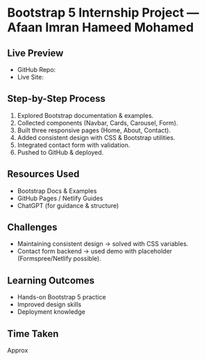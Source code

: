 # Bootstrap 5 Internship Project — Afaan Imran Hameed Mohamed


## Live Preview
- GitHub Repo: 
- Live Site: 


## Step-by-Step Process
1. Explored Bootstrap documentation & examples.
2. Collected components (Navbar, Cards, Carousel, Form).
3. Built three responsive pages (Home, About, Contact).
4. Added consistent design with CSS & Bootstrap utilities.
5. Integrated contact form with validation.
6. Pushed to GitHub & deployed.


## Resources Used
- Bootstrap Docs & Examples
- GitHub Pages / Netlify Guides
- ChatGPT (for guidance & structure)


## Challenges
- Maintaining consistent design → solved with CSS variables.
- Contact form backend → used demo with placeholder (Formspree/Netlify possible).


## Learning Outcomes
- Hands-on Bootstrap 5 practice
- Improved design skills
- Deployment knowledge


## Time Taken
Approx 